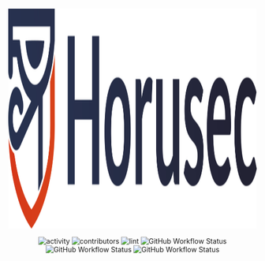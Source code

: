 <p align="center">
    <img src="assets/horusec_logo.png"
        height="446" alt="horusec logo">
</p>

<p align="center">
    <img alt="activity" src="https://img.shields.io/github/commit-activity/w/ZupIT/horusec-devkit">
    <img alt="contributors" src="https://img.shields.io/github/contributors/ZupIT/horusec-devkit">
    <img alt="lint" src="https://img.shields.io/github/workflow/status/ZupIT/horusec-devkit/Lint?label=Lint">
    <img alt="GitHub Workflow Status" src="https://img.shields.io/github/workflow/status/ZupIT/horusec-devkit/Test?label=Test">
    <img alt="GitHub Workflow Status" src="https://img.shields.io/github/workflow/status/ZupIT/horusec-devkit/Security?label=Security">
    <img alt="GitHub Workflow Status" src="https://img.shields.io/github/workflow/status/ZupIT/horusec-devkit/Coverage?label=Coverage">
</p>

